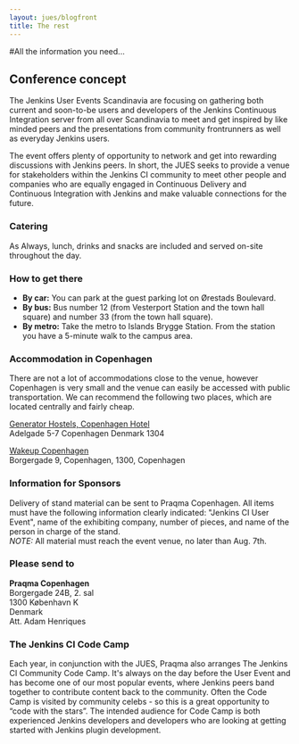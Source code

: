 ```yaml
---
layout: jues/blogfront
title: The rest
---
```

#All the information you need...<br/>


## Conference concept<br/>

The Jenkins User Events Scandinavia are focusing on gathering both current and soon-to-be users and developers of the Jenkins Continuous Integration server from all over Scandinavia to meet and get inspired by like minded peers and the presentations from community frontrunners as well as everyday Jenkins users.

The event offers plenty of opportunity to network and get into rewarding discussions with Jenkins peers. In short, the JUES seeks to provide a venue for stakeholders within the Jenkins CI community to meet other people and companies who are equally engaged in Continuous Delivery and Continuous Integration with Jenkins and make valuable connections for the future.

### Catering
As Always, lunch, drinks and snacks are included and served on-site throughout the day.

### How to get there

- **By car:** You can park at the guest parking lot on Ørestads Boulevard.
- **By bus:** Bus number 12 (from Vesterport Station and the town hall square) and number 33 (from the town hall square).
- **By metro:** Take the metro to Islands Brygge Station. From the station you have a 5-minute walk to the campus area.

### Accommodation in Copenhagen

There are not a lot of accommodations close to the venue, however Copenhagen is very small and the venue can easily be accessed with public transportation. We can recommend the following two places, which are located centrally and fairly cheap.<br/>

[Generator Hostels, Copenhagen Hotel](http://generatorhostels.com/en/destinations/copenhagen/)<br/>
Adelgade 5-7 Copenhagen Denmark 1304<br/>

[Wakeup Copenhagen](https://www.wakeupcopenhagen.dk)<br/>
Borgergade 9, Copenhagen, 1300, Copenhagen<br/>

### Information for Sponsors

Delivery of stand material can be sent to  Praqma Copenhagen. All items must have the following information clearly indicated: "Jenkins CI User Event", name of the exhibiting company, number of pieces, and name of the person in charge of the stand.<br/>
_NOTE:_ All material must reach the event venue, no later than Aug. 7th.

### Please send to

**Praqma Copenhagen**<br/>
Borgergade 24B, 2. sal<br/>
1300 København K<br/>
Denmark<br/>
Att. Adam Henriques<br/>

### The  Jenkins CI Code Camp

Each year, in conjunction with the JUES, Praqma also arranges The Jenkins CI Community Code Camp. It's always on the day before the User Event and has become one of our most popular events, where Jenkins peers band together to contribute content back to the community. Often the Code Camp is visited by community celebs - so this is a great opportunity to “code with the stars”.
The intended audience for Code Camp is both experienced Jenkins developers and developers who are looking at getting started with Jenkins plugin development.
